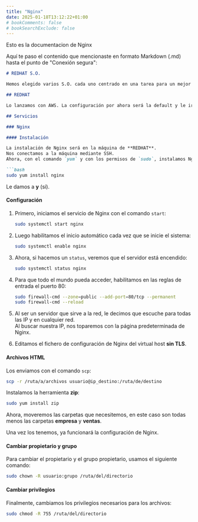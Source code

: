 ```yaml
---
title: "Nginx"
date: 2025-01-18T13:12:22+01:00
# bookComments: false
# bookSearchExclude: false
---
```

Esto es la documentacion de Nginx

Aquí te paso el contenido que mencionaste en formato Markdown (.md) hasta el punto de "Conexión segura":

```markdown
# REDHAT S.O.

Hemos elegido varios S.O. cada uno centrado en una tarea para un mejor rendimiento y una mayor redundancia. Así evitamos que si una máquina se cae, sea lo que perjudique a varios servicios a la vez.

## REDHAT

Lo lanzamos con AWS. La configuración por ahora será la default y le iremos modificando mientras progresa el proyecto.

## Servicios

### Nginx

#### Instalación

La instalación de Nginx será en la máquina de **REDHAT**.  
Nos conectamos a la máquina mediante SSH.  
Ahora, con el comando `yum` y con los permisos de `sudo`, instalamos Nginx:

```bash
sudo yum install nginx
```

Le damos a **y** (sí).

#### Configuración

1. Primero, iniciamos el servicio de Nginx con el comando `start`:

    ```bash
    sudo systemctl start nginx
    ```

2. Luego habilitamos el inicio automático cada vez que se inicie el sistema:

    ```bash
    sudo systemctl enable nginx
    ```

3. Ahora, si hacemos un `status`, veremos que el servidor está encendido:

    ```bash
    sudo systemctl status nginx
    ```

4. Para que todo el mundo pueda acceder, habilitamos en las reglas de entrada el puerto 80:

    ```bash
    sudo firewall-cmd --zone=public --add-port=80/tcp --permanent
    sudo firewall-cmd --reload
    ```

5. Al ser un servidor que sirve a la red, le decimos que escuche para todas las IP y en cualquier red.  
   Al buscar nuestra IP, nos toparemos con la página predeterminada de Nginx.

6. Editamos el fichero de configuración de Nginx del virtual host **sin TLS**.

#### Archivos HTML

Los enviamos con el comando `scp`:

```bash
scp -r /ruta/a/archivos usuario@ip_destino:/ruta/de/destino
```

Instalamos la herramienta **zip**:

```bash
sudo yum install zip
```

Ahora, moveremos las carpetas que necesitemos, en este caso son todas menos las carpetas **empresa** y **ventas**.

Una vez los tenemos, ya funcionará la configuración de Nginx.

#### Cambiar propietario y grupo

Para cambiar el propietario y el grupo propietario, usamos el siguiente comando:

```bash
sudo chown -R usuario:grupo /ruta/del/directorio
```

#### Cambiar privilegios

Finalmente, cambiamos los privilegios necesarios para los archivos:

```bash
sudo chmod -R 755 /ruta/del/directorio
```

```
